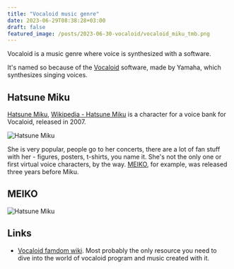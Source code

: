 ```yaml
---
title: "Vocaloid music genre"
date: 2023-06-29T08:38:28+03:00
draft: false
featured_image: /posts/2023-06-30-vocaloid/vocaloid_miku_tmb.png
---
```


Vocaloid is a music genre where voice is synthesized
with a software.

<!--more-->

 It's named so because
of the [Vocaloid](https://www.vocaloid.com/en/) software,
made by Yamaha, which synthesizes singing voices.



## Hatsune Miku

[Hatsune Miku](https://ec.crypton.co.jp/pages/prod/virtualsinger/cv01_us), 
[Wikipedia - Hatsune Miku](https://en.wikipedia.org/wiki/Hatsune_Miku)
is a character for a voice bank for Vocaloid, released in 2007.

![Hatsune Miku](/posts/2023-06-30-vocaloid/vocaloid_miku.png)

She is very popular, people go to her concerts,
there are a lot of fan stuff with her - figures, posters, t-shirts, you name it.
She's not the only one or first virtual voice characters, by the way.
[MEIKO](https://vocaloid.fandom.com/wiki/MEIKO), for example, was
released three years before Miku.

## MEIKO

![Hatsune Miku](/posts/2023-06-30-vocaloid/vocaloid_meiko.png)

## Links

- [Vocaloid famdom wiki](https://vocaloid.fandom.com/wiki/Vocaloid_Wiki). Most probably the only
  resource you need to dive into the world of vocaloid program and music created with it.

